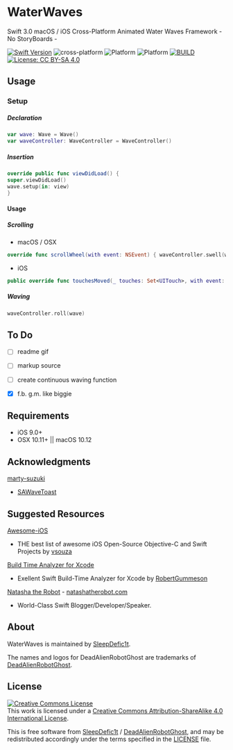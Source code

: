 # WaterWaves

Swift 3.0 macOS / iOS Cross-Platform Animated Water Waves Framework - No StoryBoards -

[![Swift Version](https://img.shields.io/badge/swift-3.0-orange.svg?style=flat)](https://github.com/apple/swift)
![cross-platform](https://img.shields.io/badge/cross--platform-Apple-blue.svg?style=flat)
![Platform](https://img.shields.io/badge/platform-iOS-blue.svg?style=flat)
![Platform](https://img.shields.io/badge/platform-macOS-blue.svg?style=flat)
[![BUILD](https://img.shields.io/badge/build-passing-brightgreen.svg?style=flat)](https://github.com/deadAlienRobotGhost/WaterWaves)
[![License: CC BY-SA 4.0](https://img.shields.io/badge/license-CC%20BY--SA%204.0-brightgreen.svg?style=flat)](http://creativecommons.org/licenses/by-sa/4.0/)

## Usage

### Setup

##### Declaration

```swift
var wave: Wave = Wave()
var waveController: WaveController = WaveController()
```

##### Insertion
```swift
override public func viewDidLoad() { 
super.viewDidLoad() 
wave.setup(in: view)
}
```

#### Usage

##### Scrolling

- macOS / OSX
```swift
override func scrollWheel(with event: NSEvent) { waveController.swell(wave, with: event) waveController.start(wave) }
```

- iOS
```swift
public override func touchesMoved(_ touches: Set<UITouch>, with event: UIEvent?) { waveController.swell(wave, with: event!) }
```

##### Waving

```swift
waveController.roll(wave)
```


## To Do

- [ ] readme gif
- [ ] markup source
- [ ] create continuous waving function
- [x] f.b. g.m. like biggie


## Requirements

- iOS 9.0+
- OSX 10.11+ || macOS 10.12


## Acknowledgments

[marty-suzuki](https://github.com/marty-suzuki)
- [SAWaveToast](https://github.com/marty-suzuki/SAWaveToast)


## Suggested Resources

[Awesome-iOS](https://github.com/vsouza/awesome-ios)
- THE best list of awesome iOS Open-Source Objective-C and Swift Projects by [vsouza](https://github.com/vsouza)

[Build Time Analyzer for Xcode](https://github.com/RobertGummesson/BuildTimeAnalyzer-for-Xcode)
- Exellent Swift Build-Time Analyzer for Xcode by [RobertGummeson](https://github.com/RobertGummesson)

[Natasha the Robot](https://github.com/natashatherobot) - [natashatherobot.com](https://www.natashatherobot.com)
- World-Class Swift Blogger/Developer/Speaker. 


## About

WaterWaves is maintained by [SleepDefic1t](http://github.com/sleepdefic1t).

The names and logos for DeadAlienRobotGhost are trademarks of [DeadAlienRobotGhost](https://github.com/deadAlienRobotGhost).


## License

<a rel="license" href="http://creativecommons.org/licenses/by-sa/4.0/"><img alt="Creative Commons License" style="border-width:0" src="https://i.creativecommons.org/l/by-sa/4.0/88x31.png" /></a><br />This work is licensed under a <a rel="license" href="http://creativecommons.org/licenses/by-sa/4.0/">Creative Commons Attribution-ShareAlike 4.0 International License</a>.

This is free software from [SleepDefic1t](https://github.com/sleepdefic1t) / [DeadAlienRobotGhost](https://github.com/deadAlienRobotGhost), and may be redistributed accordingly
under the terms specified in the [LICENSE] file.

[LICENSE]: /LICENSE
